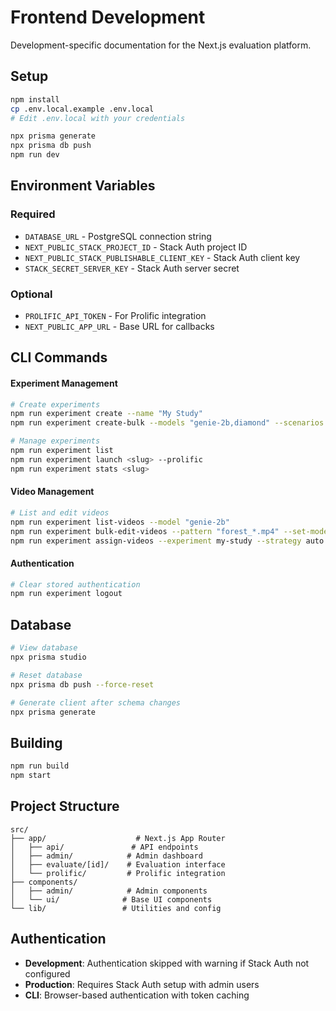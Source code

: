 # Frontend Development

Development-specific documentation for the Next.js evaluation platform.

## Setup

```bash
npm install
cp .env.local.example .env.local
# Edit .env.local with your credentials

npx prisma generate
npx prisma db push
npm run dev
```

## Environment Variables

### Required
- `DATABASE_URL` - PostgreSQL connection string
- `NEXT_PUBLIC_STACK_PROJECT_ID` - Stack Auth project ID
- `NEXT_PUBLIC_STACK_PUBLISHABLE_CLIENT_KEY` - Stack Auth client key
- `STACK_SECRET_SERVER_KEY` - Stack Auth server secret

### Optional
- `PROLIFIC_API_TOKEN` - For Prolific integration
- `NEXT_PUBLIC_APP_URL` - Base URL for callbacks

## CLI Commands

#### Experiment Management
```bash
# Create experiments
npm run experiment create --name "My Study"
npm run experiment create-bulk --models "genie-2b,diamond" --scenarios "forest,desert"

# Manage experiments
npm run experiment list
npm run experiment launch <slug> --prolific
npm run experiment stats <slug>
```

#### Video Management
```bash
# List and edit videos
npm run experiment list-videos --model "genie-2b"
npm run experiment bulk-edit-videos --pattern "forest_*.mp4" --set-model "genie-2b"
npm run experiment assign-videos --experiment my-study --strategy auto
```

#### Authentication
```bash
# Clear stored authentication
npm run experiment logout
```

## Database

```bash
# View database
npx prisma studio

# Reset database
npx prisma db push --force-reset

# Generate client after schema changes
npx prisma generate
```

## Building

```bash
npm run build
npm start
```

## Project Structure

```
src/
├── app/                    # Next.js App Router
│   ├── api/               # API endpoints
│   ├── admin/            # Admin dashboard
│   ├── evaluate/[id]/    # Evaluation interface
│   └── prolific/         # Prolific integration
├── components/
│   ├── admin/            # Admin components
│   └── ui/              # Base UI components
└── lib/                 # Utilities and config
```

## Authentication

- **Development**: Authentication skipped with warning if Stack Auth not configured
- **Production**: Requires Stack Auth setup with admin users
- **CLI**: Browser-based authentication with token caching